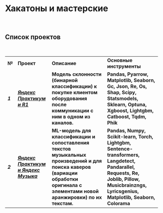 # Хакатоны и мастерские

&nbsp;

## Список проектов

&nbsp;

|     |     |     |     |
| --- | --- | --- | --- |
| **№** | **Проект** | **Описание** | **Основные инструменты** |
| ***1*** | [***Яндекс Практикум и R1***](https://github.com/AVKopt/Hacatons/tree/main/Яндекс%20практикум%20и%20R1) | **Модель склонности (бинарной классификации) к покупке клиентом оборудования после коммуникации с ним в одном из каналов.** | **Pandas, Pyarrow, Matplotlib, Seaborn, Gc, Json, Re, Os, Shap, Scipy, Statsmodels, Sklearn, Optuna, Xgboost, Lightgbm, Catboost, Tqdm, Phik** |
| ***2*** | [***Яндекс Практикум и Яндекс Музыка***](https://github.com/AVKopt/Hacatons/tree/main/Яндекс%20практикум%20и%20Яндекс%20Музыка) | **ML-модель для классификации и сопоставления текстов музыкальных произведений и для поиска каверов (вариации обработки оригинала с элементами новой аранжировки) по их текстам.** | **Pandas, Numpy, Scikit-learn, Torch, Lightgbm, Sentence-transformers, Langdetect, Pandarallel, Requests, Re, Joblib, Pillow, Musicbrainzngs, Lyricsgenius, Matplotlib, Seaborn, Colorama** |